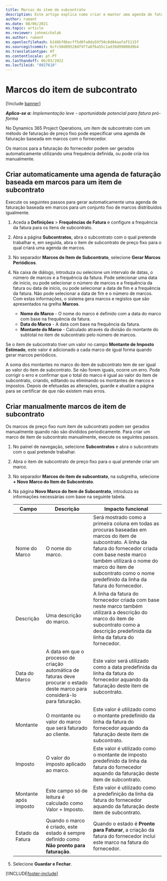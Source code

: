 ```yaml
---
title: Marcos do item de subcontrato
description: Este artigo explica como criar e manter uma agenda de faturas baseada em marcos para um subcontrato com um fornecedor.
author: rumant
ms.date: 08/06/2021
ms.topic: article
ms.reviewer: johnmichalak
ms.author: rumant
ms.openlocfilehash: b146bf0becff5d0fa0da59f50c0d04aafaf5115f
ms.sourcegitcommit: 6cfc50d89528df977a8f6a55c1ad39d99800d9b4
ms.translationtype: HT
ms.contentlocale: pt-PT
ms.lasthandoff: 06/03/2022
ms.locfileid: "8927618"
---
```

# <a name="subcontract-line-milestones"></a>Marcos do item de subcontrato

[!include [banner](../../includes/dataverse-preview.md)]

_**Aplica-se a:** Implementação leve - oportunidade potencial para fatura pró-forma_

No Dynamics 365 Project Operations, um item de subcontrato com um método de faturação de preço fixo pode especificar uma agenda de faturação baseada em marcos com o fornecedor.

Os marcos para a faturação do fornecedor podem ser gerados automaticamente utilizando uma frequência definida, ou pode criá-los manualmente.

## <a name="automatically-create-a-milestone-based-invoice-schedule-for-a-subcontract-line"></a>Criar automaticamente uma agenda de faturação baseada em marcos para um item de subcontrato

Execute os seguintes passos para gerar automaticamente uma agenda de faturação baseada em marcos para um conjunto fixo de marcos distribuídos igualmente.

1. Aceda a **Definições** > **Frequências de Fatura** e configure a frequência da fatura para os itens de subcontrato.
2. Abra a página **Subcontratos**, abra o subcontrato com o qual pretende trabalhar e, em seguida, abra o item de subcontrato de preço fixo para o qual criará uma agenda de marcos.
3. No separador **Marcos de Item de Subcontrato**, selecione **Gerar Marcos Periódicos**.
4. Na caixa de diálogo, introduza ou selecione um intervalo de datas, o número de marcos e a frequência da fatura. Pode selecionar uma data de início, ou pode selecionar o número de marcos e a frequência da fatura ou data de início, ou pode selecionar a data de fim e a frequência da fatura. Não pode selecionar a data de fim e o número de marcos.
Com estas informações, o sistema gera marcos e registos que são apresentados na grelha **Marcos**.

   - **Nome do Marco** - O nome do marco é definido com a data do marco com base na frequência da fatura.
   - **Data do Marco** - A data com base na frequência da fatura.
   - **Montante do Marco** - Calculado através da divisão do montante do subtotal no item de subcontrato pelo número de marcos.

Se o item de subcontrato tiver um valor no campo **Montante de Imposto Estimado**, este valor é adicionado a cada marco de igual forma quando gerar marcos periódicos.

A soma dos montantes no marco do item de subcontrato tem de ser igual ao valor do item de subcontrato. Se não forem iguais, ocorre um erro. Pode corrigir o erro e confirmar que o total do marco é igual ao valor do item de subcontrato, criando, editando ou eliminando os montantes de marcos e impostos. Depois de efetuadas as alterações, guarde e atualize a página para se certificar de que não existem mais erros.

## <a name="manually-create-subcontract-line-milestones"></a>Criar manualmente marcos de item de subcontrato

Os marcos de preço fixo num item de subcontrato podem ser gerados manualmente quando não são divididos periodicamente. Para criar um marco de item de subcontrato manualmente, execute os seguintes passos.

1. No painel de navegação, selecione **Subcontratos** e abra o subcontrato com o qual pretende trabalhar.
2. Abra o item de subcontrato de preço fixo para o qual pretende criar um marco.
3. No separador **Marcos do item de subcontrato**, na subgrelha, selecione **+ Novo Marco do Item de Subcontrato**.
4. Na página **Novo Marco do Item de Subcontrato**, introduza as informações necessárias com base na seguinte tabela.

    | Campo | Descrição |Impacto funcional|
    | --- | --- |----------------------|
    | Nome do Marco | O nome do marco. |Será mostrado como a primeira coluna em todas as procuras baseadas em marcos do item de subcontrato. A linha da fatura do fornecedor criada com base neste marco também utilizará o nome do marco do item de subcontrato como o nome predefinido da linha da fatura do fornecedor.|
    | Descrição | Uma descrição do marco. |A linha da fatura do fornecedor criada com base neste marco também utilizará a descrição do marco do item de subcontrato como a descrição predefinida da linha da fatura do fornecedor.|
    | Data do Marco | A data em que o processo de criação automática de faturas deve procurar o estado deste marco para considerá-lo para faturação.| Este valor será utilizado como a data predefinida da linha da fatura do fornecedor aquando da faturação deste item de subcontrato. |
    | Montante | O montante ou valor do marco que será faturado ao cliente. |Este valor é utilizado como o montante predefinido da linha da fatura do fornecedor aquando da faturação deste item de subcontrato. |
    | Imposto | O valor do imposto aplicado ao marco.| Este valor é utilizado como o montante de imposto predefinido da linha da fatura do fornecedor aquando da faturação deste item de subcontrato. |
    | Montante após imposto | Este campo só de leitura é calculado como Valor + Imposto.|Este valor é utilizado como a predefinição da linha da fatura do fornecedor aquando da faturação deste item de subcontrato. |
    | Estado da Fatura | Quando o marco é criado, este estado é sempre definido como **Não pronto para faturação**.|  Quando o estado é **Pronto para Faturar**, a criação da fatura do fornecedor inclui este marco na fatura do fornecedor. |

5. Selecione **Guardar e Fechar**.


[!INCLUDE[footer-include](../../includes/footer-banner.md)]
